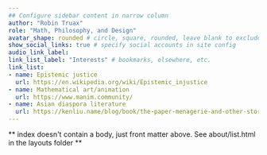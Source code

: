 ```yaml
---
## Configure sidebar content in narrow column
author: "Robin Truax"
role: "Math, Philosophy, and Design"
avatar_shape: rounded # circle, square, rounded, leave blank to exclude
show_social_links: true # specify social accounts in site config
audio_link_label: 
link_list_label: "Interests" # bookmarks, elsewhere, etc.
link_list:
- name: Epistemic justice
  url: https://en.wikipedia.org/wiki/Epistemic_injustice
- name: Mathematical art/animation
  url: https://www.manim.community/
- name: Asian diaspora literature
  url: https://kenliu.name/blog/book/the-paper-menagerie-and-other-stories/
---
```


** index doesn't contain a body, just front matter above.
See about/list.html in the layouts folder **